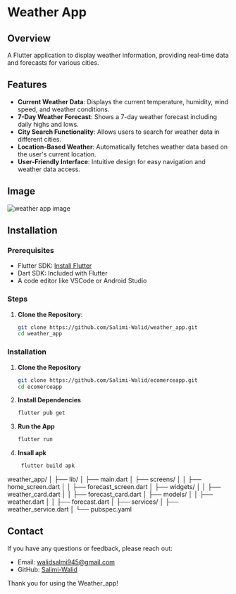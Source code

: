 # Weather App

## Overview
A Flutter application to display weather information, providing real-time data and forecasts for various cities.

## Features
- **Current Weather Data**: Displays the current temperature, humidity, wind speed, and weather conditions.
- **7-Day Weather Forecast**: Shows a 7-day weather forecast including daily highs and lows.
- **City Search Functionality**: Allows users to search for weather data in different cities.
- **Location-Based Weather**: Automatically fetches weather data based on the user's current location.
- **User-Friendly Interface**: Intuitive design for easy navigation and weather data access.


## Image
![weather app image](https://github.com/user-attachments/assets/ab39f317-c654-44cd-a654-6b6daa87a4ff)


## Installation

### Prerequisites
- Flutter SDK: [Install Flutter](https://flutter.dev/docs/get-started/install)
- Dart SDK: Included with Flutter
- A code editor like VSCode or Android Studio

### Steps
1. **Clone the Repository**:
   ```bash
   git clone https://github.com/Salimi-Walid/weather_app.git
   cd weather_app
### Installation
1. **Clone the Repository**
    ```bash
    git clone https://github.com/Salimi-Walid/ecomerceapp.git
    cd ecomerceapp
    ```

2. **Install Dependencies**
    ```bash
    flutter pub get
    ```

3. **Run the App**
    ```bash
    flutter run
    ```
4. **Insall apk**
   ```bash
    flutter build apk
    ```

weather_app/
│
├── lib/
│   ├── main.dart
│   ├── screens/
│   │   ├── home_screen.dart
│   │   ├── forecast_screen.dart
│   ├── widgets/
│   │   ├── weather_card.dart
│   │   ├── forecast_card.dart
│   ├── models/
│   │   ├── weather.dart
│   │   ├── forecast.dart
│   ├── services/
│       ├── weather_service.dart
│
└── pubspec.yaml

## Contact
If you have any questions or feedback, please reach out:

- Email: walidsalmi945@gmail.com
- GitHub: [Salimi-Walid](https://github.com/Salimi-Walid)

Thank you for using the Weather_app!
